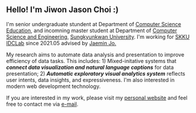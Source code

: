 ## Hello! I'm Jiwon Jason Choi :)

I'm senior undergraduate stundent at Department of [Computer Science Education](https://comedu.skku.edu), and incomning master student at Department of [Computer Science and Engineering](https://cs.skku.edu), [Sungkyunkwan University](https://skku.edu/). I'm working for [SKKU IDCLab](https://idclab.skku.edu/) since 2021.05 advised by [Jaemin Jo.](https://github.com/e-)

 
My research aims to automate data analysis and presentation to improve efficiency of data tasks. This includes: 1) Mixed-initative systems that ***connect data visualization and natural language captions*** for data presentation; 2) ***Automatic exploratory visual analytics system*** reflects user intents, data insights, and expressiveness. I'm also interested in modern web development technology.

If you are interested in my work, please visit my [personal website](https://jasonchoi.dev) and feel free to contact me via [e-mail](mailto://jasonchoi3@g.skku.edu). 
